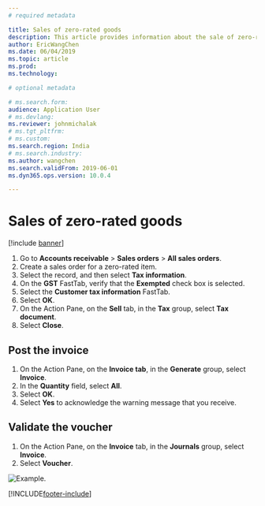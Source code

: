 ```yaml
---
# required metadata

title: Sales of zero-rated goods
description: This article provides information about the sale of zero-rated goods.
author: EricWangChen
ms.date: 06/04/2019
ms.topic: article
ms.prod: 
ms.technology: 

# optional metadata

# ms.search.form: 
audience: Application User
# ms.devlang: 
ms.reviewer: johnmichalak
# ms.tgt_pltfrm: 
# ms.custom: 
ms.search.region: India
# ms.search.industry: 
ms.author: wangchen
ms.search.validFrom: 2019-06-01
ms.dyn365.ops.version: 10.0.4

---
```


# Sales of zero-rated goods

[!include [banner](../../includes/banner.md)]

1. Go to **Accounts receivable** \> **Sales orders** \> **All sales orders**.
2. Create a sales order for a zero-rated item.
3. Select the record, and then select **Tax information**.
4. On the **GST** FastTab, verify that the **Exempted** check box is selected.
5. Select the **Customer tax information** FastTab.
6. Select **OK**.
7. On the Action Pane, on the **Sell** tab, in the **Tax** group, select **Tax document**.
8. Select **Close**.

## Post the invoice

1. On the Action Pane, on the **Invoice tab**, in the **Generate** group, select **Invoice**.
2. In the **Quantity** field, select **All**.
3. Select **OK**.
4. Select **Yes** to acknowledge the warning message that you receive.

## Validate the voucher

1. On the Action Pane, on the **Invoice** tab, in the **Journals** group, select **Invoice**.
2. Select **Voucher**.

![Example.](../media/Annotation-2019-05-20-150217.png)


[!INCLUDE[footer-include](../../../includes/footer-banner.md)]
